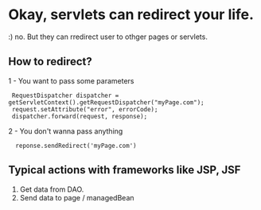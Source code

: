 # Okay, servlets can redirect your life.
:) no. But they can rredirect user to othger pages or servlets.

## How to redirect?

1 - You want to pass some parameters
```
 RequestDispatcher dispatcher = getServletContext().getRequestDispatcher("myPage.com");
 request.setAttribute("error", errorCode);
 dispatcher.forward(request, response);
```

2 - You don't wanna pass anything
```
  reponse.sendRedirect('myPage.com')
```

## Typical actions with frameworks like JSP, JSF
1. Get data from DAO.
2. Send data to page / managedBean
